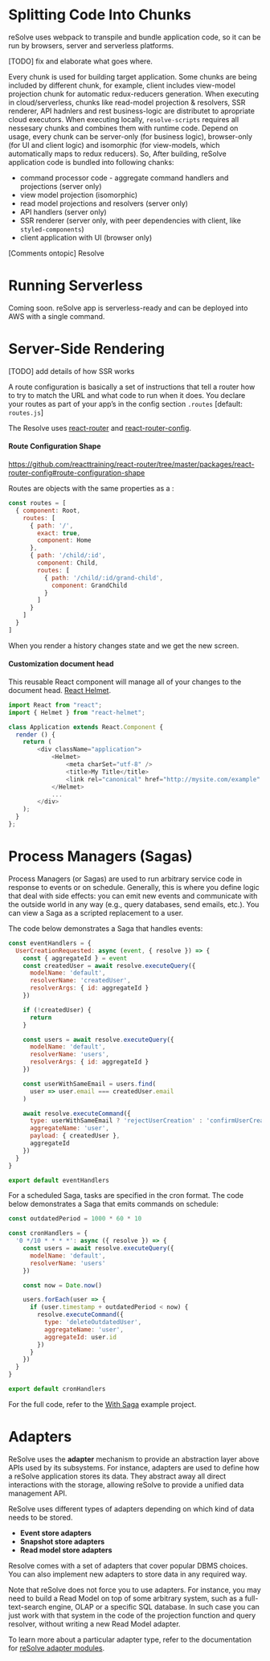 # Splitting Code Into Chunks

reSolve uses webpack to transpile and bundle application code, so it can be run by browsers, server and serverless platforms. 

[TODO] fix and elaborate what goes where.

Every chunk is used for building target application. Some chunks are being included by different chunk, for example, client includes view-model projection chunk for automatic redux-reducers generation.
When executing in cloud/serverless, chunks like read-model projection & resolvers, SSR renderer, API hadnlers and rest business-logic are distributet to apropriate cloud executors.
When executing locally, `resolve-scripts` requires all nessesary chunks and combines them with runtime code.
Depend on usage, every chunk can be server-only (for business logic), browser-only (for UI and client logic) and isomorphic (for view-models, which automatically maps to redux reducers).
So, After building, reSolve application code is bundled into following chanks:

- command processor code - aggregate command handlers and projections (server only)
- view model projection (isomorphic)
- read model projections and resolvers (server only)
- API handlers (server only)
- SSR renderer (server only, with peer dependencies with client, like `styled-components`)
- client application with UI (browser only)

[Comments ontopic]
Resolve 

# Running Serverless

Coming soon. reSolve app is serverless-ready and can be deployed into AWS with a single command.

# Server-Side Rendering

[TODO] add details of how SSR works

A route configuration is basically a set of instructions that tell a router how to try to match the URL and what code to run when it does. You declare your routes as part of your app’s in the config section `.routes` [default: `routes.js`]

The Resolve uses [react-router](https://github.com/ReactTraining/react-router) and [react-router-config](https://github.com/ReactTraining/react-router/tree/master/packages/react-router-config).

#### Route Configuration Shape
https://github.com/reacttraining/react-router/tree/master/packages/react-router-config#route-configuration-shape

Routes are objects with the same properties as a [<Route>](https://reacttraining.com/react-router/web/api/Route):

```js
const routes = [
  { component: Root,
    routes: [
      { path: '/',
        exact: true,
        component: Home
      },
      { path: '/child/:id',
        component: Child,
        routes: [
          { path: '/child/:id/grand-child',
            component: GrandChild
          }
        ]
      }
    ]
  }
]
```

When you render a [<Redirect>](https://reacttraining.com/react-router/web/api/Redirect) history changes state and we get the new screen.

#### Customization document head
This reusable React component will manage all of your changes to the document head. [React Helmet](https://github.com/nfl/react-helmet#reference-guide).

```js
import React from "react";
import { Helmet } from "react-helmet";

class Application extends React.Component {
  render () {
    return (
        <div className="application">
            <Helmet>
                <meta charSet="utf-8" />
                <title>My Title</title>
                <link rel="canonical" href="http://mysite.com/example" />
            </Helmet>
            ...
        </div>
    );
  }
};
```

# Process Managers (Sagas)

Process Managers (or Sagas) are used to run arbitrary service code in response to events or on schedule. Generally, this is where you define logic that deal with side effects: you can emit new events and communicate with the outside world in any way (e.g., query databases, send emails, etc.). You can view a Saga as a scripted replacement to a user.

The code below demonstrates a Saga that handles events:

<!-- prettier-ignore-start -->
[embedmd]:# (../examples/with-saga/common/sagas/user-creation.event.js /^/ /\n$/)
```js
const eventHandlers = {
  UserCreationRequested: async (event, { resolve }) => {
    const { aggregateId } = event
    const createdUser = await resolve.executeQuery({
      modelName: 'default',
      resolverName: 'createdUser',
      resolverArgs: { id: aggregateId }
    })

    if (!createdUser) {
      return
    }

    const users = await resolve.executeQuery({
      modelName: 'default',
      resolverName: 'users',
      resolverArgs: { id: aggregateId }
    })

    const userWithSameEmail = users.find(
      user => user.email === createdUser.email
    )

    await resolve.executeCommand({
      type: userWithSameEmail ? 'rejectUserCreation' : 'confirmUserCreation',
      aggregateName: 'user',
      payload: { createdUser },
      aggregateId
    })
  }
}

export default eventHandlers
```
<!-- prettier-ignore-end -->

For a scheduled Saga, tasks are specified in the cron format. The code below demonstrates a Saga that emits commands on schedule:

<!-- prettier-ignore-start -->
[embedmd]:# (../examples/with-saga/common/sagas/user-creation.cron.js /^/ /\n$/)
```js
const outdatedPeriod = 1000 * 60 * 10

const cronHandlers = {
  '0 */10 * * * *': async ({ resolve }) => {
    const users = await resolve.executeQuery({
      modelName: 'default',
      resolverName: 'users'
    })

    const now = Date.now()

    users.forEach(user => {
      if (user.timestamp + outdatedPeriod < now) {
        resolve.executeCommand({
          type: 'deleteOutdatedUser',
          aggregateName: 'user',
          aggregateId: user.id
        })
      }
    })
  }
}

export default cronHandlers
```
<!-- prettier-ignore-end -->

For the full code, refer to the [With Saga](https://github.com/reimagined/resolve/tree/dev/examples/with-saga) example project.

# Adapters

ReSolve uses the **adapter** mechanism to provide an abstraction layer above APIs used by its subsystems. For instance, adapters are used to define how a reSolve application stores its data. They abstract away all direct interactions with the storage, allowing reSolve to provide a unified data management API.

ReSolve uses different types of adapters depending on which kind of data needs to be stored.

- **Event store adapters**
- **Snapshot store adapters**
- **Read model store adapters**

Resolve comes with a set of adapters that cover popular DBMS choices. You can also implement new adapters to store data in any required way.

Note that reSolve does not force you to use adapters. For instance, you may need to build a Read Model on top of some arbitrary system, such as a full-text-search engine, OLAP or a specific SQL database. In such case you can just work with that system in the code of the projection function and query resolver, without writing a new Read Model adapter.

To learn more about a particular adapter type, refer to the documentation for [reSolve adapter modules](https://github.com/reimagined/resolve/tree/master/packages/adapters).
